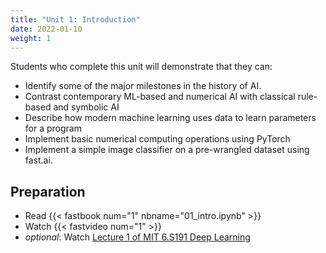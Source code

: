 ```yaml
---
title: "Unit 1: Introduction"
date: 2022-01-10
weight: 1
---
```


Students who complete this unit will demonstrate that they can:

- Identify some of the major milestones in the history of AI.
- Contrast contemporary ML-based and numerical AI with classical rule-based and symbolic AI
- Describe how modern machine learning uses data to learn parameters for a program
- Implement basic numerical computing operations using PyTorch
- Implement a simple image classifier on a pre-wrangled dataset using fast.ai.

## Preparation

- Read {{< fastbook num="1" nbname="01_intro.ipynb" >}}
- Watch {{< fastvideo num="1" >}}
- *optional*: Watch [Lecture 1 of MIT 6.S191 Deep Learning](https://www.youtube.com/watch?v=5tvmMX8r_OM&list=PLtBw6njQRU-rwp5__7C0oIVt26ZgjG9NI&index=1)

<!-- Midterm project milestone: choose a result to replicate -->
